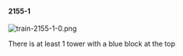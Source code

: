 #### 2155-1
![train-2155-1-0.png](https://github.com/lil-lab/nlvr/raw/master/nlvr/train/images/22/train-2155-1-0.png "train-2155-1-0.png")

There is at least 1 tower with a blue block at the top
